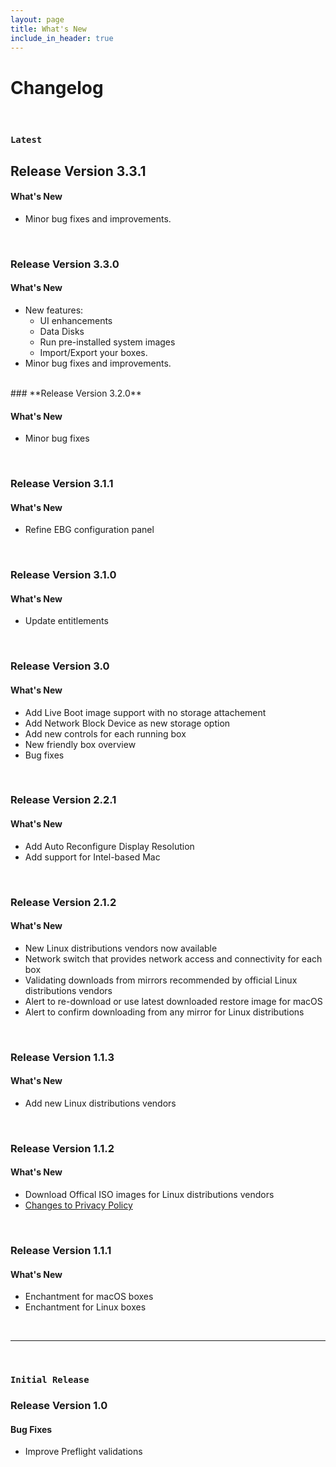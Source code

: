 ```yaml
---
layout: page
title: What's New
include_in_header: true
---
```


# Changelog
<br>

### `Latest`
## **Release Version 3.3.1**

#### What's New
- Minor bug fixes and improvements.

<br>

### **Release Version 3.3.0**

#### What's New
- New features:
  * UI enhancements
  * Data Disks
  * Run pre-installed system images
  * Import/Export your boxes.
- Minor bug fixes and improvements.

<br>
### **Release Version 3.2.0**

#### What's New
- Minor bug fixes 

<br>

### **Release Version 3.1.1**

#### What's New
- Refine EBG configuration panel 

<br>

### **Release Version 3.1.0**

#### What's New
- Update entitlements 

<br>

### **Release Version 3.0**

#### What's New
- Add Live Boot image support with no storage attachement 
- Add Network Block Device as new storage option 
- Add new controls for each running box
- New friendly box overview
- Bug fixes

<br>

### **Release Version 2.2.1**

#### What's New
- Add Auto Reconfigure Display Resolution 
- Add support for Intel-based Mac

<br>
  
### **Release Version 2.1.2**

#### What's New
- New Linux distributions vendors now available
- Network switch that provides network access and connectivity for each box
- Validating downloads from mirrors recommended by official Linux distributions vendors
- Alert to re-download or use latest downloaded restore image for macOS
- Alert to confirm downloading from any mirror for Linux distributions


<br>

### **Release Version 1.1.3**

#### What's New
- Add new Linux distributions vendors

<br>

### **Release Version 1.1.2**

#### What's New
- Download Offical ISO images for Linux distributions vendors
- [Changes to Privacy Policy](/privacypolicy)

<br>

### **Release Version 1.1.1**

#### What's New
- Enchantment  for macOS boxes
- Enchantment  for Linux boxes

<br>

________
<br>

### `Initial Release`
### **Release Version 1.0**

#### Bug Fixes
- Improve Preflight validations

<br>
